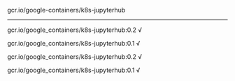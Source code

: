 gcr.io/google-containers/k8s-jupyterhub 

----
gcr.io/google_containers/k8s-jupyterhub:0.2 √

gcr.io/google_containers/k8s-jupyterhub:0.1 √

gcr.io/google_containers/k8s-jupyterhub:0.2 √

gcr.io/google_containers/k8s-jupyterhub:0.1 √

